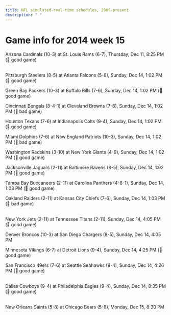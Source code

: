 ```yaml
---
title: NFL simulated-real-time schedules, 2009-present
description: " "
---
```


# Game info for 2014 week 15

Arizona Cardinals (10-3) at St. Louis Rams (6-7), Thursday, Dec 11, 8:25 PM (:football: good game)

<br/>Pittsburgh Steelers (8-5) at Atlanta Falcons (5-8), Sunday, Dec 14, 1:02 PM (:football: good game)

Green Bay Packers (10-3) at Buffalo Bills (7-6), Sunday, Dec 14, 1:02 PM (:football: good game)

Cincinnati Bengals (8-4-1) at Cleveland Browns (7-6), Sunday, Dec 14, 1:02 PM (:red_circle: bad game)

Houston Texans (7-6) at Indianapolis Colts (9-4), Sunday, Dec 14, 1:02 PM (:football: good game)

Miami Dolphins (7-6) at New England Patriots (10-3), Sunday, Dec 14, 1:02 PM (:red_circle: bad game)

Washington Redskins (3-10) at New York Giants (4-9), Sunday, Dec 14, 1:02 PM (:football: good game)

Jacksonville Jaguars (2-11) at Baltimore Ravens (8-5), Sunday, Dec 14, 1:02 PM (:football: good game)

Tampa Bay Buccaneers (2-11) at Carolina Panthers (4-8-1), Sunday, Dec 14, 1:03 PM (:football: good game)

Oakland Raiders (2-11) at Kansas City Chiefs (7-6), Sunday, Dec 14, 1:03 PM (:red_circle: bad game)

<br/>New York Jets (2-11) at Tennessee Titans (2-11), Sunday, Dec 14, 4:05 PM (:football: good game)

Denver Broncos (10-3) at San Diego Chargers (8-5), Sunday, Dec 14, 4:05 PM

Minnesota Vikings (6-7) at Detroit Lions (9-4), Sunday, Dec 14, 4:25 PM (:football: good game)

San Francisco 49ers (7-6) at Seattle Seahawks (9-4), Sunday, Dec 14, 4:26 PM (:football: good game)

<br/>Dallas Cowboys (9-4) at Philadelphia Eagles (9-4), Sunday, Dec 14, 8:35 PM (:football: good game)

<br/>New Orleans Saints (5-8) at Chicago Bears (5-8), Monday, Dec 15, 8:30 PM

